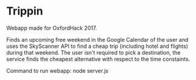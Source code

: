# Trippin
Webapp made for OxfordHack 2017. 

Finds an upcoming free weekend in the Google Calendar of the user and uses the SkyScanner API to find a cheap trip (including hotel and flights) during that weekend. The user isn't required to pick a destination, the service finds the cheapest alternative with respect to the time constaints.

Command to run webapp: node server.js
